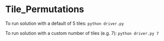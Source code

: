 # Tile_Permutations

<p>To run solution with a default of 5 tiles: <code>python driver.py</code></p>
<p>To run solution with a custom number of tiles (e.g. 7): <code>python driver.py 7</code></p>
